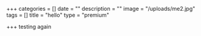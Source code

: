 +++
categories = []
date = ""
description = ""
image = "/uploads/me2.jpg"
tags = []
title = "hello"
type = "premium"

+++
testing again